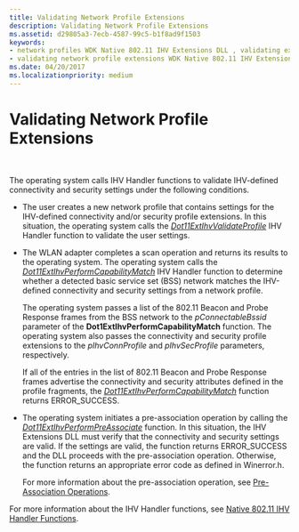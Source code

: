 ```yaml
---
title: Validating Network Profile Extensions
description: Validating Network Profile Extensions
ms.assetid: d29805a3-7ecb-4587-99c5-b1f8ad9f1503
keywords:
- network profiles WDK Native 802.11 IHV Extensions DLL , validating extensions
- validating network profile extensions WDK Native 802.11 IHV Extensions DLL
ms.date: 04/20/2017
ms.localizationpriority: medium
---
```


# Validating Network Profile Extensions




 

The operating system calls IHV Handler functions to validate IHV-defined connectivity and security settings under the following conditions.

-   The user creates a new network profile that contains settings for the IHV-defined connectivity and/or security profile extensions. In this situation, the operating system calls the [*Dot11ExtIhvValidateProfile*](https://msdn.microsoft.com/library/windows/hardware/ff547523) IHV Handler function to validate the user settings.

-   The WLAN adapter completes a scan operation and returns its results to the operating system. The operating system calls the [*Dot11ExtIhvPerformCapabilityMatch*](https://msdn.microsoft.com/library/windows/hardware/ff547488) IHV Handler function to determine whether a detected basic service set (BSS) network matches the IHV-defined connectivity and security settings from a network profile.

    The operating system passes a list of the 802.11 Beacon and Probe Response frames from the BSS network to the *pConnectableBssid* parameter of the **Dot1ExtIhvPerformCapabilityMatch** function. The operating system also passes the connectivity and security profile extensions to the *pIhvConnProfile* and *pIhvSecProfile* parameters, respectively.

    If all of the entries in the list of 802.11 Beacon and Probe Response frames advertise the connectivity and security attributes defined in the profile fragments, the [*Dot11ExtIhvPerformCapabilityMatch*](https://msdn.microsoft.com/library/windows/hardware/ff547488) function returns ERROR\_SUCCESS.

-   The operating system initiates a pre-association operation by calling the [*Dot11ExtIhvPerformPreAssociate*](https://msdn.microsoft.com/library/windows/hardware/ff547499) function. In this situation, the IHV Extensions DLL must verify that the connectivity and security settings are valid. If the settings are valid, the function returns ERROR\_SUCCESS and the DLL proceeds with the pre-association operation. Otherwise, the function returns an appropriate error code as defined in Winerror.h.

    For more information about the pre-association operation, see [Pre-Association Operations](pre-association-operations.md).

For more information about the IHV Handler functions, see [Native 802.11 IHV Handler Functions](https://msdn.microsoft.com/library/windows/hardware/ff560627).

 

 





